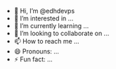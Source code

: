 - 👋 Hi, I’m @edhdevps
- 👀 I’m interested in ...
- 🌱 I’m currently learning ...
- 💞️ I’m looking to collaborate on ...
- 📫 How to reach me ...
- 😄 Pronouns: ...
- ⚡ Fun fact: ...

<!---
edhdevps/edhdevps is a ✨ special ✨ repository because its `README.md` (this file) appears on your GitHub profile.
You can click the Preview link to take a look at your changes.
--->
